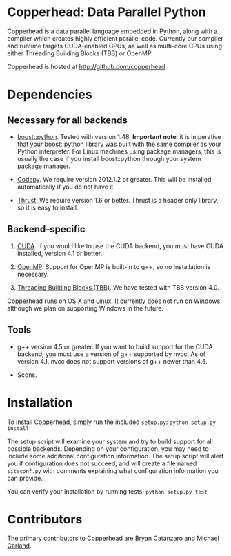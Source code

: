 Copperhead: Data Parallel Python
================================

Copperhead is a data parallel language embedded in Python, along with
a compiler which creates highly efficient parallel code.  Currently
our compiler and runtime targets CUDA-enabled GPUs, as well as
multi-core CPUs using either Threading Building Blocks (TBB) or
OpenMP.

Copperhead is hosted at
    http://github.com/copperhead

Dependencies
============
    
Necessary for all backends
--------------------------

  - [boost::python](http://boost.org).  Tested with version 1.48.
  **Important note**: it is imperative that your boost::python library
  was built with the same compiler as your Python interpreter. For
  Linux machines using package managers, this is usually the case if
  you install boost::python through your system package manager.
  
  - [Codepy](http://mathema.tician.de/software/codepy).  We require
    version 2012.1.2 or greater.  This will be installed automatically
    if you do not have it.

  - [Thrust](http://github.com/thrust).  We require version 1.6 or
  better. Thrust is a header only library, so it is easy to install.

Backend-specific
----------------

  1. [CUDA](http://nvidia.com/cuda).  If you would like to use the CUDA
    backend, you must have CUDA installed, version 4.1 or better.
  
  2. [OpenMP](http://openmp.org).  Support for OpenMP is built-in to
    g++, so no installation is necessary.
  
  3. [Threading Building Blocks
    (TBB)](http://threadingbuildingblocks.org).  We have tested with
    TBB version 4.0.

Copperhead runs on OS X and Linux.  It currently does not run on
Windows, although we plan on supporting Windows in the future.

Tools
-----

  - g++ version 4.5 or greater.  If you want to build support for the
CUDA backend, you must use a version of g++ supported by nvcc.  As of
version 4.1, nvcc does not support versions of g++ newer than 4.5.

  - Scons.

Installation
============

To install Copperhead, simply run the included `setup.py`:
```python setup.py install```

The setup script will examine your system and try to build support for
all possible backends. Depending on your configuration, you may need
to include some additional configuration information.  The setup
script will alert you if configuration does not succeed, and will
create a file named `siteconf.py` with comments explaining what
configuration information you can provide.

You can verify your installation by running tests:
```python setup.py test```

Contributors
============

The primary contributors to Copperhead are [Bryan
Catanzaro](http://catanzaro.name) and [Michael
Garland](http://mgarland.org).